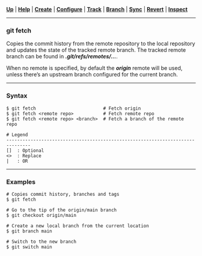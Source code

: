 [**Up**](../06-Sync/sync.md) |
[**Help**](../01-Help/help.md) |
[**Create**](../02-Create/create.md) |
[**Configure**](../03-Configure/configure.md) |
[**Track**](../04-Track/track.md) |
[**Branch**](../05-Branch/branch.md) |
[**Sync**](../06-Sync/sync.md) |
[**Revert**](../07-Revert/revert.md) |
[**Inspect**](../08-Inspect/inspect.md)

-------------------------------------------------------------------------------
### git fetch

Copies the commit history from the remote repository to the local repository 
and updates the state of the tracked remote branch. The tracked remote 
branch can be found in ***.git/refs/remotes/...***.

When no remote is specified, by default the ***origin*** remote will be used, 
unless there’s an upstream branch configured for the current branch.

-------------------------------------------------------------------------------
### Syntax
```
$ git fetch                         # Fetch origin
$ git fetch <remote repo>           # Fetch remote repo
$ git fetch <remote repo> <branch>  # Fetch a branch of the remote repo

# Legend
-------------------------------------------------------------------------------
[]  : Optional
<>  : Replace
|   : OR
```

-------------------------------------------------------------------------------
### Examples
```shell
# Copies commit history, branches and tags
$ git fetch

# Go to the tip of the origin/main branch
$ git checkout origin/main

# Create a new local branch from the current location
$ git branch main

# Switch to the new branch
$ git switch main
```